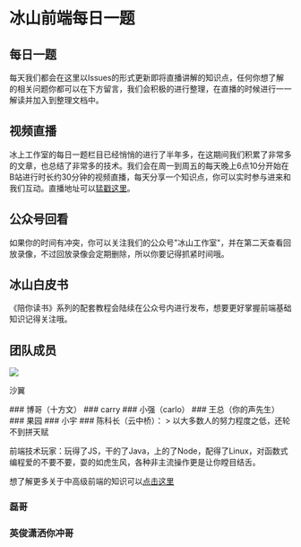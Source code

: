 # 冰山前端每日一题

## 每日一题
 每天我们都会在这里以Issues的形式更新即将直播讲解的知识点，任何你想了解的相关问题你都可以在下方留言，我们会积极的进行整理，在直播的时候进行一一解读并加入到整理文档中。
## 视频直播
冰上工作室的每日一题栏目已经悄悄的进行了半年多，在这期间我们积累了非常多的文章，也总结了非常多的技术。我们会在周一到周五的每天晚上6点10分开始在B站进行时长约30分钟的视频直播，每天分享一个知识点，你可以实时参与进来和我们互动。直播地址可以[猛戳这里](http://live.bilibili.com/21384503)。
## 公众号回看
如果你的时间有冲突，你可以关注我们的公众号"冰山工作室"，并在第二天查看回放录像，不过回放录像会定期删除，所以你要记得抓紧时间哦。

## 冰山白皮书
《陪你读书》系列的配套教程会陆续在公众号内进行发布，想要更好掌握前端基础知识记得关注哦。

## 团队成员

<div>
	<img src="http://zhang-yue.oss-cn-beijing.aliyuncs.com/bingshan/IMG_1070.JPG" style="max-width:300px">
	<p>沙翼</p>
</div>
### 博哥（十方文）
### carry
### 小强（carlo）
### 王总（你的声先生）
### 果园
### 小宇
### 陈科长（云中桥）：
> 以大多数人的努力程度之低，还轮不到拼天赋

前端技术玩家：玩得了JS，干的了Java，上的了Node，配得了Linux，对函数式编程爱的不要不要，耍的如虎生风，各种非主流操作更是让你瞠目结舌。

想了解更多关于中高级前端的知识可以[点击这里](./cqf)
### 磊哥
### 英俊潇洒你冲哥


